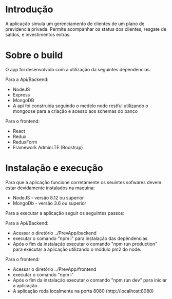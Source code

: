 # Introdução

A aplicação simula um gerenciamento de clientes de um plano de previdencia
privada. Permite acompanhar os status dos clientes, resgate de saldos, e 
investimentos extras.

# Sobre o build

O app foi desenvolvido com a utilização da seguintes dependencias:

Para a Api/Backend:
- NodeJS
- Express
- MongoDB
- A api foi construida seguindo o medelo node restful utilizando o mongoose
para a criação e acesso aos schemas do banco

Para o frontend:
- React
- Redux
- ReduxForm
- Framework AdminLTE (Boostrap)

# Instalação e execução

Para que a aplicação funcione corretamente os seuintes sofwares devem estar
devidamente instalados na maquina: 

- NodeJS - versão 8.12 ou superior
- MongoDb - versão 3.6 ou superior

Para a executar a aplicação seguir os seguintes passos:

Para a Api/Backend:
- Acessar o diretório ../PrevApp/backend
- executar o comando "npm i" para instalação das depêndencias
- Após o fim da instalação executar o comando "npm run production" para executar 
a aplicação utilizando o módulo pm2 do node. 

Para o frontend:
- Acessar o diretório ../PrevApp/frontend
- executar o comando "npm i"
- Após o fim da instalação executar o comando "npm run dev" para iniciar a 
aplicação
- A aplicação roda localmente na porta 8080 (http://localhost:8080)

